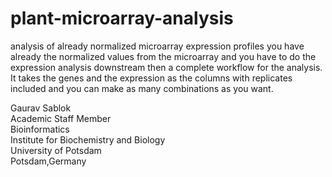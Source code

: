 # plant-microarray-analysis
analysis of already normalized microarray expression profiles  you have already the normalized values from the microarray and  you have to do the expression analysis downstream then a complete workflow for the analysis. It takes the genes and the expression as the columns with replicates included and you can make as many combinations as you want.

Gaurav Sablok \
Academic Staff Member \
Bioinformatics \
Institute for Biochemistry and Biology \
University of Potsdam \
Potsdam,Germany
